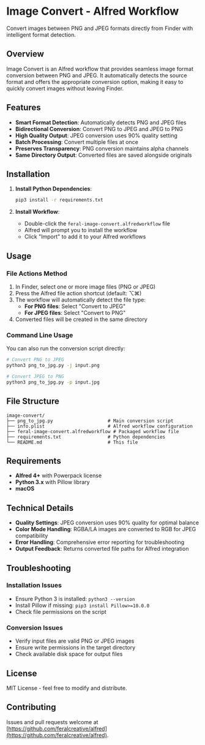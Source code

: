 # Image Convert - Alfred Workflow

Convert images between PNG and JPEG formats directly from Finder with intelligent format detection.

## Overview

Image Convert is an Alfred workflow that provides seamless image format conversion between PNG and JPEG. It automatically detects the source format and offers the appropriate conversion option, making it easy to quickly convert images without leaving Finder.

## Features

- **Smart Format Detection**: Automatically detects PNG and JPEG files
- **Bidirectional Conversion**: Convert PNG to JPEG and JPEG to PNG
- **High Quality Output**: JPEG conversion uses 90% quality setting
- **Batch Processing**: Convert multiple files at once
- **Preserves Transparency**: PNG conversion maintains alpha channels
- **Same Directory Output**: Converted files are saved alongside originals

## Installation

1. **Install Python Dependencies**:
   ```bash
   pip3 install -r requirements.txt
   ```

2. **Install Workflow**:
   - Double-click the `feral-image-convert.alfredworkflow` file
   - Alfred will prompt you to install the workflow
   - Click "Import" to add it to your Alfred workflows

## Usage

### File Actions Method

1. In Finder, select one or more image files (PNG or JPEG)
2. Press the Alfred file action shortcut (default: ⌥⌘\)
3. The workflow will automatically detect the file type:
   - **For PNG files**: Select "Convert to JPEG"
   - **For JPEG files**: Select "Convert to PNG"
4. Converted files will be created in the same directory

### Command Line Usage

You can also run the conversion script directly:

```bash
# Convert PNG to JPEG
python3 png_to_jpg.py -j input.png

# Convert JPEG to PNG
python3 png_to_jpg.py -p input.jpg
```

## File Structure

```text
image-convert/
├── png_to_jpg.py                    # Main conversion script
├── info.plist                       # Alfred workflow configuration
├── feral-image-convert.alfredworkflow # Packaged workflow file
├── requirements.txt                 # Python dependencies
└── README.md                        # This file
```

## Requirements

- **Alfred 4+** with Powerpack license
- **Python 3.x** with Pillow library
- **macOS**

## Technical Details

- **Quality Settings**: JPEG conversion uses 90% quality for optimal balance
- **Color Mode Handling**: RGBA/LA images are converted to RGB for JPEG compatibility
- **Error Handling**: Comprehensive error reporting for troubleshooting
- **Output Feedback**: Returns converted file paths for Alfred integration

## Troubleshooting

### Installation Issues

- Ensure Python 3 is installed: `python3 --version`
- Install Pillow if missing: `pip3 install Pillow>=10.0.0`
- Check file permissions on the script

### Conversion Issues

- Verify input files are valid PNG or JPEG images
- Ensure write permissions in the target directory
- Check available disk space for output files

## License

MIT License - feel free to modify and distribute.

## Contributing

Issues and pull requests welcome at [https://github.com/feralcreative/alfred](https://github.com/feralcreative/alfred).
